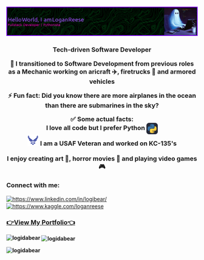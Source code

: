 ![Border](<github-header-image (5)-1.png>)
<!-- <h1 align="center">Howdy! 👋, I'm Logan Reese -->

<h3 align="center">Tech-driven Software Developer


🚀 I transitioned to Software Development from previous roles as a Mechanic working on aricraft ✈️, firetrucks 🚒 and armored vehicles

⚡ Fun fact: **Did you know there are more airplanes in the ocean than there are submarines in the sky?**

✅ Some actual facts: <br>I love all code but I prefer Python <img align='center' src='Python-Dark.svg' alt='python logo' height="30" width="30"> <br><img src='icons8-us-air-force-48.png' height="30"> I am a USAF Veteran and worked on KC-135's <br><br> I enjoy creating art 🎨, horror movies 🎃 and playing video games 🎮

<h3 align="left">Connect with me:</h3>
<p align="left">
<a href="https://linkedin.com/in/https://www.linkedin.com/in/logibear/" target="blank"><img align="center" src="https://raw.githubusercontent.com/rahuldkjain/github-profile-readme-generator/master/src/images/icons/Social/linked-in-alt.svg" alt="https://www.linkedin.com/in/logibear/" height="30" width="40" /></a>
<a href="https://kaggle.com/https://www.kaggle.com/loganreese" target="blank"><img align="center" src="https://raw.githubusercontent.com/rahuldkjain/github-profile-readme-generator/master/src/images/icons/Social/kaggle.svg" alt="https://www.kaggle.com/loganreese" height="30" width="40" /></a><br>
<h3> 
<a href="https://loganreese.vercel.app/" target="blank"><strong>👉View My Portfolio👈</a></h3>
</p>


<p><img align="left" src="https://github-readme-stats.vercel.app/api/top-langs?username=logidabear&show_icons=true&locale=en&layout=compact" alt="logidabear" /></p>

<p>&nbsp;<img align="center" src="https://github-readme-stats.vercel.app/api?username=logidabear&show_icons=true&locale=en" alt="logidabear" /></p>
<p align="left"> <img src="https://komarev.com/ghpvc/?username=logidabear&label=Profile%20views&color=0e75b6&style=flat" alt="logidabear" /> </p>


<!---
LogiDaBear/LogiDaBear is a ✨ special ✨ repository because its `README.md` (this file) appears on your GitHub profile.
You can click the Preview link to take a look at your changes.
--->
